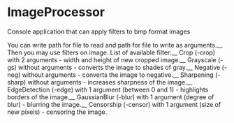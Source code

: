 # ImageProcessor
Console application that can apply filters to bmp format images

You can write path for file to read and path for file to write as arguments.__
Then you may use filters on image. List of available filter:__
Crop (-crop) with 2 arguments - width and height of new cropped image.__
Grayscale (-gs) without arguments - converts the image to shades of gray.__
Negative (-neg) without arguments - converts the image to negative.__
Sharpening (-sharp) without arguments - increases sharpness of the image.__
EdgeDetection (-edge) with 1 argument (between 0 and 1) - highlights borders of the image.__
GaussianBlur (-blur) with 1 argument (degree of blur) - blurring the image.__
Censorship (-censor) with 1 argument (size of new pixels) - censoring the image.
